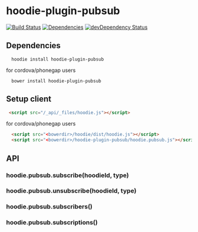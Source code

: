 hoodie-plugin-pubsub
====================

[![Build Status](https://travis-ci.org/greenlizard/hoodie-plugin-pubsub.svg?branch=master)](https://travis-ci.org/greenlizard/hoodie-plugin-pubsub) [![Dependencies](https://david-dm.org/greenlizard/hoodie-plugin-pubsub.png)](https://david-dm.org/greenlizard/hoodie-plugin-pubsub) [![devDependency Status](https://david-dm.org/greenlizard/hoodie-plugin-pubsub/dev-status.svg)](https://david-dm.org/greenlizard/hoodie-plugin-pubsub#info=devDependencies)

## Dependencies
```shell
  hoodie install hoodie-plugin-pubsub
```
for cordova/phonegap users
```shell
  bower install hoodie-plugin-pubsub
```

## Setup client
```html
 <script src="/_api/_files/hoodie.js"></script>
```
for cordova/phonegap users

```html
  <script src="<bowerdir>/hoodie/dist/hoodie.js"></script>
  <script src="<bowerdir>/hoodie-plugin-pubsub/hoodie.pubsub.js"></script>
```

## API
### hoodie.pubsub.subscribe(hoodieId, type)
### hoodie.pubsub.unsubscribe(hoodieId, type)
### hoodie.pubsub.subscribers()
### hoodie.pubsub.subscriptions()

